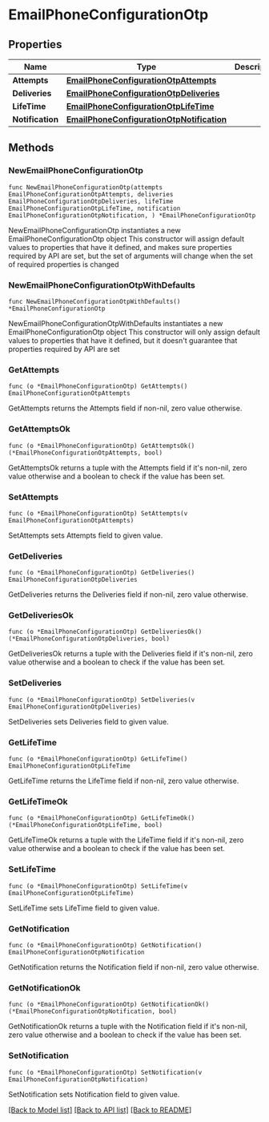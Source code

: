 # EmailPhoneConfigurationOtp

## Properties

Name | Type | Description | Notes
------------ | ------------- | ------------- | -------------
**Attempts** | [**EmailPhoneConfigurationOtpAttempts**](EmailPhoneConfigurationOtpAttempts.md) |  | 
**Deliveries** | [**EmailPhoneConfigurationOtpDeliveries**](EmailPhoneConfigurationOtpDeliveries.md) |  | 
**LifeTime** | [**EmailPhoneConfigurationOtpLifeTime**](EmailPhoneConfigurationOtpLifeTime.md) |  | 
**Notification** | [**EmailPhoneConfigurationOtpNotification**](EmailPhoneConfigurationOtpNotification.md) |  | 

## Methods

### NewEmailPhoneConfigurationOtp

`func NewEmailPhoneConfigurationOtp(attempts EmailPhoneConfigurationOtpAttempts, deliveries EmailPhoneConfigurationOtpDeliveries, lifeTime EmailPhoneConfigurationOtpLifeTime, notification EmailPhoneConfigurationOtpNotification, ) *EmailPhoneConfigurationOtp`

NewEmailPhoneConfigurationOtp instantiates a new EmailPhoneConfigurationOtp object
This constructor will assign default values to properties that have it defined,
and makes sure properties required by API are set, but the set of arguments
will change when the set of required properties is changed

### NewEmailPhoneConfigurationOtpWithDefaults

`func NewEmailPhoneConfigurationOtpWithDefaults() *EmailPhoneConfigurationOtp`

NewEmailPhoneConfigurationOtpWithDefaults instantiates a new EmailPhoneConfigurationOtp object
This constructor will only assign default values to properties that have it defined,
but it doesn't guarantee that properties required by API are set

### GetAttempts

`func (o *EmailPhoneConfigurationOtp) GetAttempts() EmailPhoneConfigurationOtpAttempts`

GetAttempts returns the Attempts field if non-nil, zero value otherwise.

### GetAttemptsOk

`func (o *EmailPhoneConfigurationOtp) GetAttemptsOk() (*EmailPhoneConfigurationOtpAttempts, bool)`

GetAttemptsOk returns a tuple with the Attempts field if it's non-nil, zero value otherwise
and a boolean to check if the value has been set.

### SetAttempts

`func (o *EmailPhoneConfigurationOtp) SetAttempts(v EmailPhoneConfigurationOtpAttempts)`

SetAttempts sets Attempts field to given value.


### GetDeliveries

`func (o *EmailPhoneConfigurationOtp) GetDeliveries() EmailPhoneConfigurationOtpDeliveries`

GetDeliveries returns the Deliveries field if non-nil, zero value otherwise.

### GetDeliveriesOk

`func (o *EmailPhoneConfigurationOtp) GetDeliveriesOk() (*EmailPhoneConfigurationOtpDeliveries, bool)`

GetDeliveriesOk returns a tuple with the Deliveries field if it's non-nil, zero value otherwise
and a boolean to check if the value has been set.

### SetDeliveries

`func (o *EmailPhoneConfigurationOtp) SetDeliveries(v EmailPhoneConfigurationOtpDeliveries)`

SetDeliveries sets Deliveries field to given value.


### GetLifeTime

`func (o *EmailPhoneConfigurationOtp) GetLifeTime() EmailPhoneConfigurationOtpLifeTime`

GetLifeTime returns the LifeTime field if non-nil, zero value otherwise.

### GetLifeTimeOk

`func (o *EmailPhoneConfigurationOtp) GetLifeTimeOk() (*EmailPhoneConfigurationOtpLifeTime, bool)`

GetLifeTimeOk returns a tuple with the LifeTime field if it's non-nil, zero value otherwise
and a boolean to check if the value has been set.

### SetLifeTime

`func (o *EmailPhoneConfigurationOtp) SetLifeTime(v EmailPhoneConfigurationOtpLifeTime)`

SetLifeTime sets LifeTime field to given value.


### GetNotification

`func (o *EmailPhoneConfigurationOtp) GetNotification() EmailPhoneConfigurationOtpNotification`

GetNotification returns the Notification field if non-nil, zero value otherwise.

### GetNotificationOk

`func (o *EmailPhoneConfigurationOtp) GetNotificationOk() (*EmailPhoneConfigurationOtpNotification, bool)`

GetNotificationOk returns a tuple with the Notification field if it's non-nil, zero value otherwise
and a boolean to check if the value has been set.

### SetNotification

`func (o *EmailPhoneConfigurationOtp) SetNotification(v EmailPhoneConfigurationOtpNotification)`

SetNotification sets Notification field to given value.



[[Back to Model list]](../README.md#documentation-for-models) [[Back to API list]](../README.md#documentation-for-api-endpoints) [[Back to README]](../README.md)


